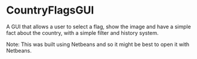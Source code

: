 # CountryFlagsGUI
A GUI that allows a user to select a flag, show the image and have a simple fact about the country, with a simple filter and history system.

Note: This was built using Netbeans and so it might be best to open it with Netbeans.
